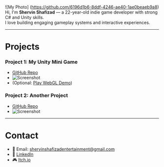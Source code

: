 ![My Photo] (https://github.com/6196d1b6-8ddf-4246-ae40-1ae0beaeb9a8)
Hi, I'm **Shervin Shafizad** — a 22-year-old indie game developer with strong C# and Unity skills.  
I love building engaging gameplay systems and interactive experiences.  

---

# Projects
### Project 1: My Unity Mini Game
- [GitHub Repo](https://github.com/yourusername/project1)  
- ![Screenshot](https://via.placeholder.com/400x200)  
- (Optional: [Play WebGL Demo](#))  

### Project 2: Another Project
- [GitHub Repo](https://github.com/yourusername/project2)  
- ![Screenshot](https://via.placeholder.com/400x200)  

---

# Contact
- 📧 Email: shervinshafizadentertainment@gmail.com  
- 💼 [LinkedIn](https://www.linkedin.com/in/shervin-shafizad-3535b8228/?originalSubdomain=ir)  
- 🎮 [Itch.io](https://shervin-shafizad.itch.io/)  
